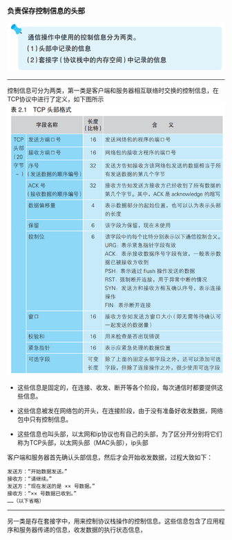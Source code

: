 ### 负责保存控制信息的头部

![小贴士](img/image22.png)

---

控制信息可分为两类，第一类是客户端和服务器相互联络时交换的控制信息，在TCP协议中进行了定义，如下图所示
![TCP头部格式](img/image20.png)
- 这些信息是固定的，在连接、收发、断开等各个阶段，每次通信时都要提供这些信息。

- 这些信息被发在网络包的开头，在连接阶段，由于没有准备好收发数据，网络包中只有控制信息。

- 这些信息也叫头部，以太网和ip协议也有自己的头部，为了区分开分别将它们称为TCP头部，以太网头部（MAC头部），ip头部

客户端和服务器首先确认头部信息，然后才会开始收发数据，过程大致如下：
```
发送方：“开始数据发送。”
接收方：“请继续。”
发送方：“现在发送的是 ×× 号数据。”
接收方：“×× 号数据已收到。”
……（以下省略）
```

---

另一类是存在套接字中，用来控制协议栈操作的控制信息。这些信息包含了应用程序和服务器传递的信息，收发数据的执行状态信息，

